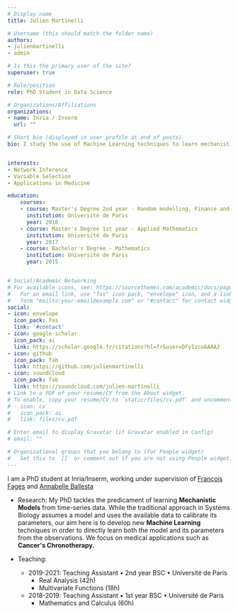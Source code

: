 ```yaml
---
# Display name
title: Julien Martinelli

# Username (this should match the folder name)
authors:
- julienmartinelli
- admin

# Is this the primary user of the site?
superuser: true

# Role/position
role: PhD Student in Data Science

# Organizations/Affiliations
organizations:
- name: Inria / Inserm
  url: ""

# Short bio (displayed in user profile at end of posts)
bio: I study the use of Machine Learning techniques to learn mechanistic models from time-series data, with applications on Systems Biology and Medicine.


interests:
- Network Inference
- Variable Selection
- Applications in Medicine

education:
    courses:
    - course: Master's Degree 2nd year - Random modelling, Finance and Data Science
      institution: Université de Paris
      year: 2018
    - course: Master's Degree 1st year - Applied Mathematics
      institution: Université de Paris
      year: 2017
    - course: Bachelor's Degree - Mathematics
      institution: Université de Paris
      year: 2015


# Social/Academic Networking
# For available icons, see: https://sourcethemes.com/academic/docs/page-builder/#icons
#   For an email link, use "fas" icon pack, "envelope" icon, and a link in the
#   form "mailto:your-email@example.com" or "#contact" for contact widget.
social:
- icon: envelope
  icon_pack: fas
  link: '#contact'
- icon: google-scholar
  icon_pack: ai
  link: https://scholar.google.fr/citations?hl=fr&user=DFyIzcoAAAAJ
- icon: github
  icon_pack: fab
  link: https://github.com/julienmartinelli
- icon: soundcloud
  icon_pack: fab
  link: https://soundcloud.com/julien-martinelli
# Link to a PDF of your resume/CV from the About widget.
# To enable, copy your resume/CV to `static/files/cv.pdf` and uncomment the lines below.
# - icon: cv
#   icon_pack: ai
#   link: files/cv.pdf

# Enter email to display Gravatar (if Gravatar enabled in Config)
# email: ""

# Organizational groups that you belong to (for People widget)
#   Set this to `[]` or comment out if you are not using People widget.
---
```


I am a PhD student at Inria/Inserm, working under supervision of [François Fages](http://lifeware.inria.fr/wiki/Fages/HomePage) and [Annabelle Ballesta](http://annabelle.ballesta.fr/)

* Research: My PhD tackles the predicament of learning **Mechanistic Models** from time-series data. While the traditional approach in Systems Biology assumes a model and uses the available data to calibrate its parameters, our aim here is
to develop new **Machine Learning** techniques in order to directly learn both the model and its parameters from the observations. We focus on medical applications such as **Cancer's Chronotherapy.**

* Teaching:
    * 2019-2021: Teaching Assistant • 2nd year BSC • Université de Paris
        * Real Analysis (42h)
        * Multivariate Functions (18h)
    * 2018-2019: Teaching Assistant • 1st year BSC • Université de Paris
        * Mathematics and Calculus (60h)

